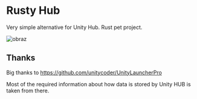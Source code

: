# Rusty Hub

Very simple alternative for Unity Hub. Rust pet project.

![obraz](https://user-images.githubusercontent.com/13188195/192153778-49e731c3-8820-4963-8c27-d0c6aab32fdc.png)


## Thanks

Big thanks to https://github.com/unitycoder/UnityLauncherPro 

Most of the required information about how data is stored by Unity HUB is taken from there.
